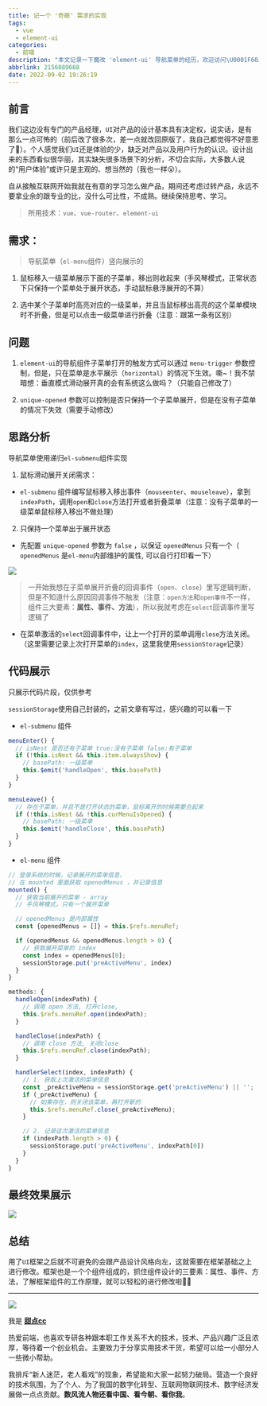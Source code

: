 ```yaml
---
title: 记一个 '奇葩' 需求的实现
tags:
  - vue
  - element-ui
categories:
  - 前端
description: "本文记录一下魔改 'element-ui' 导航菜单的经历，欢迎访问\U0001F60A"
abbrlink: 2156089668
date: 2022-09-02 19:26:19
---
```


## 前言

我们这边没有专门的产品经理，`UI`对产品的设计基本具有决定权，说实话，是有那么一点可怖的（前后改了很多次，差一点就改回原版了，我自己都觉得不好意思了🤣）。个人感觉我们`UI`还是体验的少，缺乏对产品以及用户行为的认识。设计出来的东西看似很华丽，其实缺失很多场景下的分析，不切合实际，大多数人说的“用户体验”或许只是主观的、想当然的（我也一样😮）。

自从接触互联网开始我就在有意的学习怎么做产品，期间还考虑过转产品，永远不要拿业余的跟专业的比，没什么可比性，不成熟。继续保持思考、学习。

> 所用技术：`vue`、`vue-router`、`element-ui`

## 需求：

> 导航菜单（`el-menu`组件）竖向展示的

1. 鼠标移入一级菜单展示下面的子菜单，移出则收起来（手风琴模式，正常状态下只保持一个菜单处于展开状态，手动鼠标悬浮展开的不算）

2. 选中某个子菜单时高亮对应的一级菜单，并且当鼠标移出高亮的这个菜单模块时不折叠，但是可以点击一级菜单进行折叠（注意：跟第一条有区别）

## 问题

1. `element-ui`的导航组件子菜单打开的触发方式可以通过 `menu-trigger` 参数控制，但是，只在菜单是水平展示（`horizontal`）的情况下生效。嘶~！我不禁暗想：垂直模式滑动展开真的会有系统这么做吗？（只能自己修改了）

2. `unique-opened` 参数可以控制是否只保持一个子菜单展开，但是在没有子菜单的情况下失效（需要手动修改）

## 思路分析

导航菜单使用递归`el-submenu`组件实现

1. 鼠标滑动展开关闭需求：

- `el-submenu` 组件编写鼠标移入移出事件（`mouseenter`、`mouseleave`），拿到`indexPath`，调用`open`和`close`方法打开或者折叠菜单（注意：没有子菜单的一级菜单鼠标移入移出不做处理）

2. 只保持一个菜单出于展开状态

- 先配置 `unique-opened` 参数为 `false` ，以保证 `openedMenus` 只有一个（ `openedMenus` 是`el-menu`内部维护的属性, 可以自行打印看一下）

![](https://pic.imgdb.cn/item/6311ebfb16f2c2beb1163942.jpg)

> 一开始我想在子菜单展开折叠的回调事件（`open`、`close`）里写逻辑判断，但是不知道什么原因回调事件不触发（注意：`open方法`和`open事件`不一样，组件三大要素：**属性、事件、方法**），所以我就考虑在`select`回调事件里写逻辑了

- 在菜单激活的`select`回调事件中，让上一个打开的菜单调用`close`方法关闭。（这里需要记录上次打开菜单的`index`，这里我使用`sessionStorage`记录）

## 代码展示

只展示代码片段，仅供参考

`sessionStorage`使用自己封装的，之前文章有写过，感兴趣的可以看一下

- `el-submenu` 组件

```javascript
menuEnter() {
  // isNest 是否还有子菜单 true:没有子菜单 false:有子菜单
  if (!this.isNest && this.item.alwaysShow) {
    // basePath: 一级菜单
    this.$emit('handleOpen', this.basePath)
  }
}

menuLeave() {
  // 存在子菜单，并且不是打开状态的菜单，鼠标离开的时候需要合起来
  if (!this.isNest && !this.curMenuIsOpened) {
    // basePath: 一级菜单
    this.$emit('handleClose', this.basePath)
  }
}
```

- `el-menu` 组件

```javascript
// 登录系统的时候，记录展开的菜单信息，
// 在 mounted 里面获取 openedMenus ，并记录信息
mounted() {
  // 获取当前展开的菜单 - array
  // 手风琴模式，只有一个展开菜单

  // openedMenus 是内部属性
  const {openedMenus = []} = this.$refs.menuRef;

  if (openedMenus && openedMenus.length > 0) {
    // 获取展开菜单的 index
    const index = openedMenus[0];
    sessionStorage.put('preActiveMenu', index)
  }
}

methods: {
  handleOpen(indexPath) {
    // 调用 open 方法, 打开close,
  	this.$refs.menuRef.open(indexPath);
  }

  handleClose(indexPath) {
    // 调用 close 方法, 关闭close
  	this.$refs.menuRef.close(indexPath);
  }

  handlerSelect(index, indexPath) {
    // 1. 获取上次激活的菜单信息
    const _preActiveMenu = sessionStorage.get('preActiveMenu') || '';
    if (_preActiveMenu) {
      // 如果存在，则关闭该菜单，再打开新的
      this.$refs.menuRef.close(_preActiveMenu);
    }

    // 2. 记录这次激活的菜单信息
    if (indexPath.length > 0) {
      sessionStorage.put('preActiveMenu', indexPath[0])
    }
  }
}
```

## 最终效果展示

![](https://pic.imgdb.cn/item/6311ec1816f2c2beb1164933.jpg)

## 总结

用了`UI`框架之后就不可避免的会跟产品设计风格向左，这就需要在框架基础之上进行修改。框架也是一个个组件组成的，抓住组件设计的三要素：属性、事件、方法，了解框架组件的工作原理，就可以轻松的进行修改啦🎉🎉

---

![](https://cdn.jsdelivr.net/gh/all-smile/nav@1.0.7/static/images/wind_girl.webp)


我是 [**甜点cc**](https://home.i-xiao.space/)

热爱前端，也喜欢专研各种跟本职工作关系不大的技术，技术、产品兴趣广泛且浓厚，等待着一个创业机会。主要致力于分享实用技术干货，希望可以给一小部分人一些微小帮助。

我排斥“新人迷茫，老人看戏”的现象，希望能和大家一起努力破局。营造一个良好的技术氛围，为了个人、为了我国的数字化转型、互联网物联网技术、数字经济发展做一点点贡献。**数风流人物还看中国、看今朝、看你我**。
